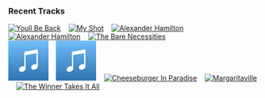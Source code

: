 ### Recent Tracks
[<img src='https://lastfm.freetls.fastly.net/i/u/300x300/3a45f08c32702b682d944b15bad8e0d9.png' width='16%' height='16%' alt='Youll Be Back'>](https://www.last.fm/music/jonathan%2bgroff/_/you%2527ll%2bbe%2bback)&nbsp;&nbsp;&nbsp;&nbsp;[<img src='https://lastfm.freetls.fastly.net/i/u/300x300/4cf77b14210f9932461cd2a0421f66a8.png' width='16%' height='16%' alt='My Shot'>](https://www.last.fm/music/lin-manuel%2bmiranda/_/my%2bshot)&nbsp;&nbsp;&nbsp;&nbsp;[<img src='https://lastfm.freetls.fastly.net/i/u/300x300/4cf77b14210f9932461cd2a0421f66a8.png' width='16%' height='16%' alt='Alexander Hamilton'>](https://www.last.fm/music/leslie%2bodom%2bjr./_/alexander%2bhamilton)&nbsp;&nbsp;&nbsp;&nbsp;[<img src='https://lastfm.freetls.fastly.net/i/u/300x300/4cf77b14210f9932461cd2a0421f66a8.png' width='16%' height='16%' alt='Alexander Hamilton'>](https://www.last.fm/music/leslie%2bodom%2bjr./_/alexander%2bhamilton)&nbsp;&nbsp;&nbsp;&nbsp;[<img src='https://lastfm.freetls.fastly.net/i/u/300x300/cb344e92203bb22743a6ac0fac59b2cc.png' width='16%' height='16%' alt='The Bare Necessities'>](https://www.last.fm/music/bill%2bmurray/_/the%2bbare%2bnecessities)&nbsp;&nbsp;&nbsp;&nbsp;<br>[<img src='https://github.com/atfinke/atfinke/blob/master/placeholder.jpeg?raw=true' width='16%' height='16%' alt='Be Our Guest - From "Beauty and the Beast"/Soundtrack'>](https://www.last.fm/music/angela%2blansbury/_/be%2bour%2bguest%2b-%2bfrom%2b%2522beauty%2band%2bthe%2bbeast%2522%252fsoundtrack)&nbsp;&nbsp;&nbsp;&nbsp;[<img src='https://github.com/atfinke/atfinke/blob/master/placeholder.jpeg?raw=true' width='16%' height='16%' alt='Youve Got A Friend In Me - From "Toy Story"/Soundtrack Version'>](https://www.last.fm/music/randy%2bnewman/_/you%2527ve%2bgot%2ba%2bfriend%2bin%2bme%2b-%2bfrom%2b%2522toy%2bstory%2522%252fsoundtrack%2bversion)&nbsp;&nbsp;&nbsp;&nbsp;[<img src='https://lastfm.freetls.fastly.net/i/u/300x300/ecf63b9458c1460aab5ec87b02924309.png' width='16%' height='16%' alt='Cheeseburger In Paradise'>](https://www.last.fm/music/jimmy%2bbuffett/_/cheeseburger%2bin%2bparadise)&nbsp;&nbsp;&nbsp;&nbsp;[<img src='https://lastfm.freetls.fastly.net/i/u/300x300/ecf63b9458c1460aab5ec87b02924309.png' width='16%' height='16%' alt='Margaritaville'>](https://www.last.fm/music/jimmy%2bbuffett/_/margaritaville)&nbsp;&nbsp;&nbsp;&nbsp;[<img src='https://lastfm.freetls.fastly.net/i/u/300x300/929f961574d7444ac439f0da85c211ea.png' width='16%' height='16%' alt='The Winner Takes It All'>](https://www.last.fm/music/abba/_/the%2bwinner%2btakes%2bit%2ball)&nbsp;&nbsp;&nbsp;&nbsp;<br>